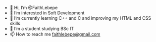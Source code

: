 - 👋 Hi, I’m @FaithLebepe
- 👀 I’m interested in Soft Development
- 🌱 I’m currently learning C++ and C and improving my HTML and CSS skills
- 💞️ I’m a student studying BSc IT
- 📫 How to reach me faithlebepe@gmail.com

<!---
FaithLebepe/FaithLebepe is a ✨ special ✨ repository because its `README.md` (this file) appears on your GitHub profile.
You can click the Preview link to take a look at your changes.
--->
